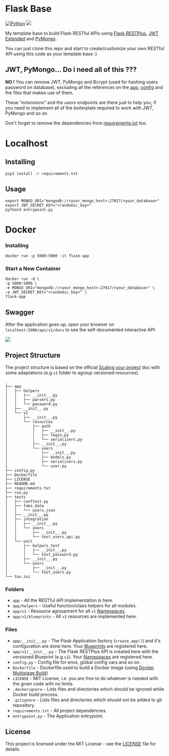 # Flask Base
[![Python](https://img.shields.io/badge/python-3.8--slim-blue.svg)]() [![](https://img.shields.io/badge/flask--restplus-0.13.0-red.svg)]() 

My template base to build Flask RESTful APIs using [Flask RESTPlus](https://flask-restplus.readthedocs.io/en/stable/index.html), [JWT Extended](https://flask-jwt-extended.readthedocs.io/en/latest/) and [PyMongo](https://flask-pymongo.readthedocs.io/en/latest/).

You can just clone this repo and start to create/customize your own RESTful API using this code as your template base :)

## JWT, PyMongo... Do i need all of this ???

__NO !__ You can remove JWT, PyMongo and Bcrypt (used for hashing users password on database), excluding all the references on the [app](app/__init__.py), [config](config.py) and the files that makes use of them.

These _"extensions"_ and the _users_ endpoints are there just to help you, if you need to implement all of the boilerplate required to work with JWT, PyMongo and so on.

Don't forget to remove the dependencies from [requirements.txt](requirements.txt) too.

# Localhost

## Installing

```
pip3 install -r requirements.txt
```

## Usage

```
export MONGO_URI="mongodb://<your_mongo_host>:27017/<your_database>"
export JWT_SECRET_KEY="<randomic_key>"
python3 entrypoint.py
```

# Docker


### Installing

```
docker run -p 5000:5000 -it flask-app   
```

### Start a New Container

```
docker run -d \
-p 5000:5000 \
-e MONGO_URI="mongodb://<your_mongo_host>:27017/<your_database>" \
-e JWT_SECRET_KEY="<randomic_key>" \
flask-app
```

## Swagger

After the application goes up, open your browser on `localhost:5000/api/v1/docs` to see the self-documented interactive API:

![](/imgs/swagger.png)


## Project Structure

The project structure is based on the official [Scaling your project](https://flask-restplus.readthedocs.io/en/stable/scaling.html#multiple-apis-with-reusable-namespaces) doc with some adaptations (e.g `v1` folder to agroup versioned resources).


```
.
├── app
│   ├── helpers
│   │   ├── __init__.py
│   │   ├── parsers.py
│   │   └── password.py
│   ├── __init__.py
│   └── v1
│       ├── __init__.py
│       └── resources
│           ├── auth
│           │   ├── __init__.py
│           │   ├── login.py
│           │   └── serializers.py
│           ├── __init__.py
│           └── users
│               ├── __init__.py
│               ├── models.py
│               ├── serializers.py
│               └── user.py
├── config.py
├── Dockerfile
├── LICENSE
├── README.md
├── requirements.txt
├── run.py
├── tests
│   ├── conftest.py
│   ├── fake_data
│   │   └── users.json
│   ├── __init__.py
│   ├── integration
│   │   ├── __init__.py
│   │   └── users
│   │       ├── __init__.py
│   │       └── test_users_api.py
│   └── unit
│       ├── helpers_test
│       │   ├── __init__.py
│       │   └── test_password.py
│       ├── __init__.py
│       └── users
│           ├── __init__.py
│           └── test_users.py
└── tox.ini

```

### Folders

* `app` - All the RESTful API implementation is here.
* `app/helpers` - Useful function/class helpers for all modules.
* `app/v1` - Resource agroupment for all `v1` [Namespaces](https://flask-restplus.readthedocs.io/en/stable/scaling.html#multiple-namespaces).
* `app/v1/blueprints` - All `v1` resources are implemented here.


### Files

* `app/__init__.py` - The Flask Application factory (`create_app()`) and it's configuration are done here. Your [Blueprints](https://flask-restplus.readthedocs.io/en/stable/scaling.html#use-with-blueprints) are registered here.
* `app/v1/__init__.py` - The Flask RESTPlus API is created here with the versioned Blueprint (e.g `v1`). Your [Namespaces](https://flask-restplus.readthedocs.io/en/stable/scaling.html#multiple-namespaces) are registered here.
* `config.py` - Config file for envs, global config vars and so on.
* `Dockerfile` - Dockerfile used to build a Docker image (using [Docker Multistage Build](https://docs.docker.com/develop/develop-images/multistage-build/))
* `LICENSE` - MIT License, i.e. you are free to do whatever is needed with the given code with no limits.
* `.dockerignore` - Lists files and directories which should be ignored while Docker build process.
* `.gitignore` - Lists files and directories which should not be added to git repository.
* `requirements.txt` - All project dependencies.
* `entrypoint.py` - The Application entrypoint.

## License

This project is licensed under the MIT License - see the [LICENSE](LICENSE) file for details.
